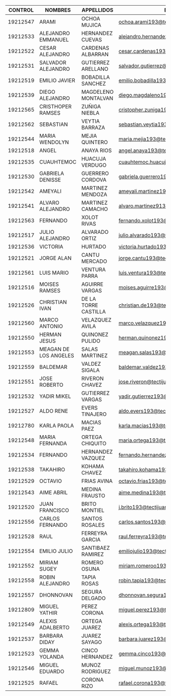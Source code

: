 | CONTROL  	| NOMBRES               	| APPELLIDOS           	| EMAIL                                    	| NICKNAME            	|
|----------	|-----------------------	|----------------------	|------------------------------------------	|---------------------	|
| 19212547 	| ARAMI                 	| OCHOA MUJICA         	| ochoa.arami193@tectijuana.edu.mx         	| ARAMIOCHOA          	|
| 19212533 	| ALEJANDRO EMMANUEL    	| HERNANDEZ CUEVAS     	| alejandro.hernandez193@tectijuana.edu.mx 	| ALINOKK             	|
| 19212522 	| CESAR ALEJANDRO       	| CARDENAS ALBARRAN    	| cesar.cardenas193@tectijuana.edu.mx      	| RASEC1311           	|
| 19212531 	| SALVADOR ALEJANDRO    	| GUTIERREZ ARELLANO   	| salvador.gutierrez@tectijuana.edu.mx     	| SALV4GU             	|
| 19212519 	| EMILIO JAVIER         	| BOBADILLA SANCHEZ    	| emilio.bobadilla193@tectijuana.edu.mx    	| EMILIO              	|
| 19212539 	| DIEGO ALEJANDRO       	| MAGDELENO MONTALVAN  	| diego.magdaleno193@tectijuana.edu.mx     	| DMM149              	|
| 19212565 	| CRISTHOPER RAMSES     	| ZUÑIGA NIEBLA        	| cristopher.zuniga193@tectijuana.edu.mx   	| RAMUNODOS           	|
| 19212562 	| SEBASTIAN             	| VEYTIA BARRAZA       	| sebastian.veytia193@tectijuana.edu.mx    	| VEYTIA2509          	|
| 19212544 	| MARIA WENDOLYN        	| MEJIA QUINTERO       	| maria.mejia193@tectijuana.edu.mx         	| WENDO               	|
| 19212518 	| ANGEL                 	| ANAYA RIOS           	| angel.anaya193@tectijuana.edu.mx         	| ANAYARIOSANGEL      	|
| 19212535 	| CUAUHTEMOC            	| HUACUJA VERDUGO      	| cuauhtemoc.huacuja193@tectijuana.edu.mx  	| CUAUHTEMOC          	|
| 19212530 	| GABRIELA DENISSE      	| GUERRERO CORDOVA     	| gabriela.guerrero193@tectijuana.edu.mx   	| GABRIELADENISSE     	|
| 19212542 	| AMEYALI               	| MARTINEZ MENDOZA     	| ameyali.martinez193@tectijuana.edu.mx       	| AMEYALI-MM          	|
| 19212541 	| ALVARO ALEJANDRO      	| MARTINEZ CAMACHO     	| alvaro.martinez913@tectijuana.edu.mx     	| ALVARO.MARTINEZ913  	|
| 19212563 	| FERNANDO              	| XOLOT RIVAS          	| fernando.xolot193@tectijuana.edu.mx      	| THEXOLOT            	|
| 19212517 	| JULIO ALEJANDRO       	| ALVARADO ORTIZ       	| julio.alvarado193@tectijuana.edu.mx      	| POWEROFCORN         	|
| 19212536 	| VICTORIA              	| HURTADO              	| victoria.hurtado193@tectijuana.edu.mx    	| VICTORIA2323        	|
| 19212521 	| JORGE ALAN            	| CANTU MERCADO        	| jorge.cantu193@tectijuana.edu.mx         	| YJIKUH              	|
| 19212561 	| LUIS MARIO            	| VENTURA PARRA        	| luis.ventura193@tectijuana.edu.mx        	| V3NTURA94           	|
| 19212516 	| MOISES RAMSES         	| AGUIRRE VARGAS       	| moises.aguirre193@tectijuana.edu.mx      	| SESAGUI             	|
| 19212526 	| CHRISTIAN IVAN        	| DE LA TORRE CASTILLA 	| christian.de193@tectijuana.edu.mx        	| DIOSITO14           	|
| 19212560 	| MARCO ANTONIO         	| VELAZQUEZ AVILA      	| marco.velazquez193@tectijuana.edu.mx     	| MARCOCANCIONPIZARRA 	|
| 19212550 	| HERMAN JESUS          	| QUINONEZ PULIDO      	| herman.quinonez193@tectijuana.edu.mx     	| HERMANCONH          	|
| 19212553 	| MEAGAN DE LOS ANGELES 	| SALAS MARTINEZ       	| meagan.salas193@tectijuana.edu.mx        	| MEAGAN              	|
| 19212559 	| BALDEMAR              	| VALDEZ SIGALA        	| baldemar.valdez193@tectijuana.edu.mx     	| BALDEMAR3           	|
| 19212551 	| JOSE ROBERTO          	| RIVERON CHAVEZ       	| jose.riveron@tectijuana.edu.mx           	| R1V3R0N             	|
| 19212532 	| YADIR MIKEL           	| GUTIERREZ VARGAS     	| yadir.gutierrez193@tectijuana.edu.mx     	| MIKAILGV            	|
| 19212527 	| ALDO RENE             	| EVERS TINAJERO       	| aldo.evers193@tectijuana.edu.mx          	| EVERS329            	|
| 19212780 	| KARLA PAOLA           	| MACIAS PAEZ          	| karla.macias193@tectijuana.edu.mx        	| KARLILLAPMPP        	|
| 19212548 	| MARIA FERNANDA        	| ORTEGA CHIQUITO      	| maria.ortega193@tectijuana.edu.mx        	| MAFE17              	|
| 19212534 	| FERNANDO              	| HERNANDEZ VAZQUEZ    	| fernando.hernandez193@tectijuana.edu.mx  	| TIDUSG              	|
| 19212538 	| TAKAHIRO              	| KOHAMA CHAVEZ        	| takahiro.kohama193@tectijuana.edu.mx     	| TAKACHAIRO1         	|
| 19212529 	| OCTAVIO               	| FRIAS AVINA          	| octavio.frias193@tectijuana.edu.mx       	| FRIAS-U             	|
| 19212543 	| AIME ABRIL            	| MEDINA FRAUSTO       	| aime.medina193@tectijuana.edu.mx         	| AIMEMEF             	|
| 19212520 	| JUAN FRANCISCO        	| BRITO MONTIEL        	| j.brito193@tectijuana.edu.mx             	| BRITO090            	|
| 19212556 	| CARLOS FERNANDO       	| SANTOS ROSALES       	| carlos.santos193@tectijuana.edu.mx       	| CFSR1               	|
| 19212528 	| RAUL                  	| FERREYRA GARCIA      	| raul.ferreyra193@tectijuana.edu.mx       	| FERREYRA99          	|
| 19212554 	| EMILIO JULIO          	| SANTIBAEZ RAMIREZ    	| emiliojulio193@tectijuana.edu.mx         	| TBONE2712           	|
| 19212552 	| MIRIAM SUGEY          	| ROMERO OSUNA         	| miriam.romeroo193@tectijuana.edu.mx      	| YAYAAR              	|
| 19212558 	| ROBIN ALEJANDRO       	| TAPIA ROSAS          	| robin.tapia193@tectijuana.edu.mx         	| TAPI-HASH           	|
| 19212557 	| DHONNOVAN             	| SEGURA DELGADO       	| dhonnovan.segura193@tectijuana.edu.mx    	| DHONNOVAN           	|
| 19212809 	| MIGUEL YATHIR         	| PEREZ CORONA         	| miguel.perez193@tectijuana.edu.mx        	| YATHIRPEPS          	|
| 19212549 	| ALEXIS ADALBERTO      	| ORTEGA JUAREZ        	| alexis.ortega193@tectijuana.edu.mx       	| ALEX-1201ORTEGAJU   	|
| 19212537 	| BARBARA DIDAY         	| JUAREZ SAYAGO        	| barbara.juarez193@tectijuana.edu.mx      	| DIDAY114            	|
| 19212523 	| GEMMA YOLANDA         	| CINCO HERNANDEZ      	| gemma.cinco193@tectijuana.edu.mx         	| GEMMA5              	|
| 19212546 	| MIGUEL EDUARDO        	| MUNOZ RODRIGUEZ      	| miguel.munoz193@tectijuana.edu.mx        	| MURZCH              	|
| 19212525 	| RAFAEL                	| CORONA RIZO          	| rafael.corona193@tectijuana.edu.mx       	| RAFAEL              	|
